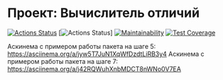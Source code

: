 # Проект: Вычислитель отличий

[![Actions Status](https://github.com/SpaceLudens/java-project-71/actions/workflows/hexlet-check.yml/badge.svg)](https://github.com/SpaceLudens/java-project-71/actions)
[![Actions Status](https://github.com/SpaceLudens/java-project-71/actions/workflows/main.yml/badge.svg)]
[![Maintainability](https://api.codeclimate.com/v1/badges/44471e5730a3454da086/maintainability)](https://codeclimate.com/github/SpaceLudens/java-project-71/maintainability)
[![Test Coverage](https://api.codeclimate.com/v1/badges/44471e5730a3454da086/test_coverage)](https://codeclimate.com/github/SpaceLudens/java-project-71/test_coverage)

Аскинема с примером работы пакета на шаге 5: https://asciinema.org/a/jyw5T7JuN1XqWfDzdtLiRB3y4
Аскинема с примером работы пакета на шаге 7: https://asciinema.org/a/j42RQWuhXnbMDCT8nWNo0V7EA
